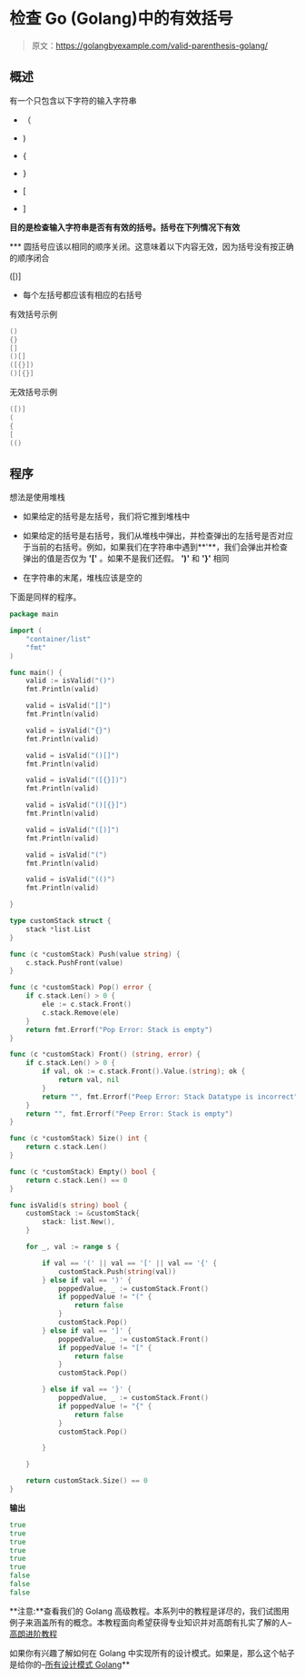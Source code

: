 # 检查 Go (Golang)中的有效括号

> 原文：<https://golangbyexample.com/valid-parenthesis-golang/>

## **概述**

有一个只包含以下字符的输入字符串

*   （

*   )

*   {

*   }

*   [

*   ]

**目的是检查输入字符串是否有有效的括号。括号在下列情况下有效**

 ***   圆括号应该以相同的顺序关闭。这意味着以下内容无效，因为括号没有按正确的顺序闭合

([)]

*   每个左括号都应该有相应的右括号

有效括号示例

```go
()
{}
[]
()[]
([{}])
()[{}]
```

无效括号示例

```go
([)]
(
{
[
(()
```

## **程序**

想法是使用堆栈

*   如果给定的括号是左括号，我们将它推到堆栈中

*   如果给定的括号是右括号，我们从堆栈中弹出，并检查弹出的左括号是否对应于当前的右括号。例如，如果我们在字符串中遇到**'**，我们会弹出并检查弹出的值是否仅为 **'['** 。如果不是我们还假。 **')'** 和 **'}'** 相同

*   在字符串的末尾，堆栈应该是空的

下面是同样的程序。

```go
package main

import (
	"container/list"
	"fmt"
)

func main() {
	valid := isValid("()")
	fmt.Println(valid)

	valid = isValid("[]")
	fmt.Println(valid)

	valid = isValid("{}")
	fmt.Println(valid)

	valid = isValid("()[]")
	fmt.Println(valid)

	valid = isValid("([{}])")
	fmt.Println(valid)

	valid = isValid("()[{}]")
	fmt.Println(valid)

	valid = isValid("([)]")
	fmt.Println(valid)

	valid = isValid("(")
	fmt.Println(valid)

	valid = isValid("(()")
	fmt.Println(valid)

}

type customStack struct {
	stack *list.List
}

func (c *customStack) Push(value string) {
	c.stack.PushFront(value)
}

func (c *customStack) Pop() error {
	if c.stack.Len() > 0 {
		ele := c.stack.Front()
		c.stack.Remove(ele)
	}
	return fmt.Errorf("Pop Error: Stack is empty")
}

func (c *customStack) Front() (string, error) {
	if c.stack.Len() > 0 {
		if val, ok := c.stack.Front().Value.(string); ok {
			return val, nil
		}
		return "", fmt.Errorf("Peep Error: Stack Datatype is incorrect")
	}
	return "", fmt.Errorf("Peep Error: Stack is empty")
}

func (c *customStack) Size() int {
	return c.stack.Len()
}

func (c *customStack) Empty() bool {
	return c.stack.Len() == 0
}

func isValid(s string) bool {
	customStack := &customStack{
		stack: list.New(),
	}

	for _, val := range s {

		if val == '(' || val == '[' || val == '{' {
			customStack.Push(string(val))
		} else if val == ')' {
			poppedValue, _ := customStack.Front()
			if poppedValue != "(" {
				return false
			}
			customStack.Pop()
		} else if val == ']' {
			poppedValue, _ := customStack.Front()
			if poppedValue != "[" {
				return false
			}
			customStack.Pop()

		} else if val == '}' {
			poppedValue, _ := customStack.Front()
			if poppedValue != "{" {
				return false
			}
			customStack.Pop()

		}

	}

	return customStack.Size() == 0
}
```

**输出**

```go
true
true
true
true
true
true
false
false
false
```

**注意:**查看我们的 Golang 高级教程。本系列中的教程是详尽的，我们试图用例子来涵盖所有的概念。本教程面向希望获得专业知识并对高朗有扎实了解的人–[高朗进阶教程](https://golangbyexample.com/golang-comprehensive-tutorial/)

如果你有兴趣了解如何在 Golang 中实现所有的设计模式。如果是，那么这个帖子是给你的–[所有设计模式 Golang](https://golangbyexample.com/all-design-patterns-golang/)**